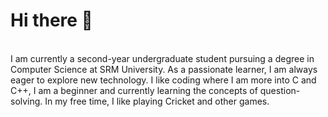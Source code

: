 <h1> Hi there 👋 </h1> <br/> 
I am currently a second-year undergraduate student pursuing a degree in Computer Science at SRM University. As a passionate learner, I am always eager to explore new technology. I like coding where I am more into C and C++, I am a beginner and currently learning the concepts of question-solving.
In my free time, I like playing Cricket and other games.

<!--
**shubhankarraj40/shubhankarraj40** is a ✨ _special_ ✨ repository because its `README.md` (this file) appears on your GitHub profile.

Here are some ideas to get you started:

- 🔭 I’m currently working on ...
- 🌱 I’m currently learning ...
- 👯 I’m looking to collaborate on ...
- 🤔 I’m looking for help with ...
- 💬 Ask me about ...
- 📫 How to reach me: ...
- 😄 Pronouns: ...
- ⚡ Fun fact: ...
-->
